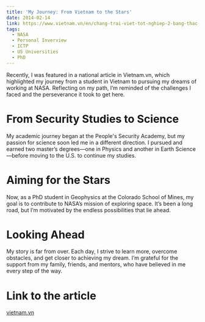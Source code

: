 ```yaml
---
title: 'My Journey: From Vietnam to the Stars'
date: 2014-02-14
link: https://www.vietnam.vn/en/chang-trai-viet-tot-nghiep-2-bang-thac-si-muc-tieu-vao-nasa-lam-viec/?fbclid=IwY2xjawEobstleHRuA2FlbQIxMAABHfAWsrsQYgz0S7GO5TVG7yHF7QTjkPVcWNKy6XxMaPmTSVMzwHS8m3NJHQ_aem_mlU_fWNS6UmFUUT-yYPSRA
tags:
  - NASA
  - Personal Inverview
  - ICTP
  - US Universities
  - PhD
---
```


Recently, I was featured in a national article in Vietnam.vn, which highlighted my journey from a student in Vietnam to pursuing my dreams of working at NASA. Reflecting on my path, I’m reminded of the challenges I faced and the perseverance it took to get here.

From Security Studies to Science
======
My academic journey began at the People's Security Academy, but my passion for science soon led me in a different direction. I pursued and earned two master’s degrees—one in Physics and another in Earth Science—before moving to the U.S. to continue my studies.


Aiming for the Stars
======
Now, as a PhD student in Geophysics at the Colorado School of Mines, my goal is to contribute to NASA’s mission of exploring space. It’s been a long road, but I’m motivated by the endless possibilities that lie ahead.

Looking Ahead
======
My story is far from over. Each day, I strive to learn more, overcome obstacles, and get closer to achieving my dream. I’m grateful for the support from my family, friends, and mentors, who have believed in me every step of the way.

Link to the article
======

[vietnam.vn](https://www.vietnam.vn/en/chang-trai-viet-tot-nghiep-2-bang-thac-si-muc-tieu-vao-nasa-lam-viec/?fbclid=IwY2xjawEobstleHRuA2FlbQIxMAABHfAWsrsQYgz0S7GO5TVG7yHF7QTjkPVcWNKy6XxMaPmTSVMzwHS8m3NJHQ_aem_mlU_fWNS6UmFUUT-yYPSRA)
